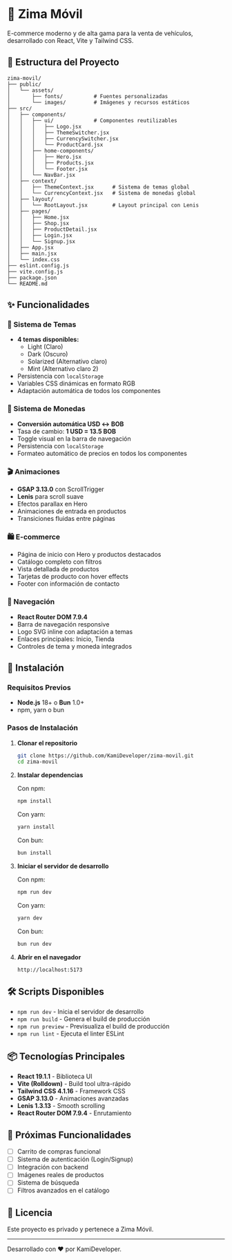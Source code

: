 # 🚗 Zima Móvil

E-commerce moderno y de alta gama para la venta de vehículos, desarrollado con React, Vite y Tailwind CSS.

## 📁 Estructura del Proyecto

```
zima-movil/
├── public/
│   └── assets/
│       ├── fonts/          # Fuentes personalizadas
│       └── images/         # Imágenes y recursos estáticos
├── src/
│   ├── components/
│   │   ├── ui/             # Componentes reutilizables
│   │   │   ├── Logo.jsx
│   │   │   ├── ThemeSwitcher.jsx
│   │   │   ├── CurrencySwitcher.jsx
│   │   │   └── ProductCard.jsx
│   │   ├── home-components/
│   │   │   ├── Hero.jsx
│   │   │   ├── Products.jsx
│   │   │   └── Footer.jsx
│   │   └── NavBar.jsx
│   ├── context/
│   │   ├── ThemeContext.jsx      # Sistema de temas global
│   │   └── CurrencyContext.jsx   # Sistema de monedas global
│   ├── layout/
│   │   └── RootLayout.jsx        # Layout principal con Lenis
│   ├── pages/
│   │   ├── Home.jsx
│   │   ├── Shop.jsx
│   │   ├── ProductDetail.jsx
│   │   ├── Login.jsx
│   │   └── Signup.jsx
│   ├── App.jsx
│   ├── main.jsx
│   └── index.css
├── eslint.config.js
├── vite.config.js
├── package.json
└── README.md
```

## ✨ Funcionalidades

### 🎨 Sistema de Temas

- **4 temas disponibles:**
  - Light (Claro)
  - Dark (Oscuro)
  - Solarized (Alternativo claro)
  - Mint (Alternativo claro 2)
- Persistencia con `localStorage`
- Variables CSS dinámicas en formato RGB
- Adaptación automática de todos los componentes

### 💱 Sistema de Monedas

- **Conversión automática USD ↔ BOB**
- Tasa de cambio: **1 USD = 13.5 BOB**
- Toggle visual en la barra de navegación
- Persistencia con `localStorage`
- Formateo automático de precios en todos los componentes

### 🎬 Animaciones

- **GSAP 3.13.0** con ScrollTrigger
- **Lenis** para scroll suave
- Efectos parallax en Hero
- Animaciones de entrada en productos
- Transiciones fluidas entre páginas

### 🛍️ E-commerce

- Página de inicio con Hero y productos destacados
- Catálogo completo con filtros
- Vista detallada de productos
- Tarjetas de producto con hover effects
- Footer con información de contacto

### 🧭 Navegación

- **React Router DOM 7.9.4**
- Barra de navegación responsive
- Logo SVG inline con adaptación a temas
- Enlaces principales: Inicio, Tienda
- Controles de tema y moneda integrados

## 🚀 Instalación

### Requisitos Previos

- **Node.js** 18+ o **Bun** 1.0+
- npm, yarn o bun

### Pasos de Instalación

1. **Clonar el repositorio**

   ```bash
   git clone https://github.com/KamiDeveloper/zima-movil.git
   cd zima-movil
   ```

2. **Instalar dependencias**

   Con npm:

   ```bash
   npm install
   ```

   Con yarn:

   ```bash
   yarn install
   ```

   Con bun:

   ```bash
   bun install
   ```

3. **Iniciar el servidor de desarrollo**

   Con npm:

   ```bash
   npm run dev
   ```

   Con yarn:

   ```bash
   yarn dev
   ```

   Con bun:

   ```bash
   bun run dev
   ```

4. **Abrir en el navegador**
   ```
   http://localhost:5173
   ```

## 🛠️ Scripts Disponibles

- `npm run dev` - Inicia el servidor de desarrollo
- `npm run build` - Genera el build de producción
- `npm run preview` - Previsualiza el build de producción
- `npm run lint` - Ejecuta el linter ESLint

## 📦 Tecnologías Principales

- **React 19.1.1** - Biblioteca UI
- **Vite (Rolldown)** - Build tool ultra-rápido
- **Tailwind CSS 4.1.16** - Framework CSS
- **GSAP 3.13.0** - Animaciones avanzadas
- **Lenis 1.3.13** - Smooth scrolling
- **React Router DOM 7.9.4** - Enrutamiento

## 🎯 Próximas Funcionalidades

- [ ] Carrito de compras funcional
- [ ] Sistema de autenticación (Login/Signup)
- [ ] Integración con backend
- [ ] Imágenes reales de productos
- [ ] Sistema de búsqueda
- [ ] Filtros avanzados en el catálogo

## 📄 Licencia

Este proyecto es privado y pertenece a Zima Móvil.

---

Desarrollado con ❤️ por KamiDeveloper.
